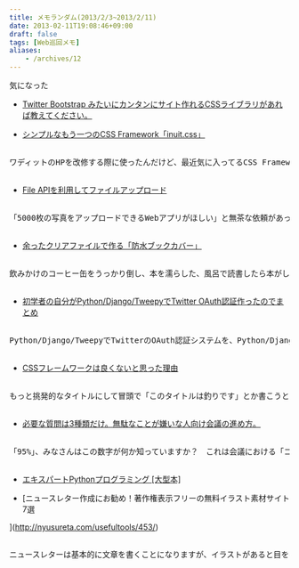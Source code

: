 ```yaml
---
title: メモランダム(2013/2/3~2013/2/11)
date: 2013-02-11T19:08:46+09:00
draft: false
tags: [Web巡回メモ]
aliases:
    - /archives/12
---
```


気になった

* [Twitter Bootstrap みたいにカンタンにサイト作れるCSSライブラリがあれば教えてください。](http://w3q.jp/t/1278)

* [シンプルなもう一つのCSS Framework「inuit.css」](http://yusukebe.com/archives/20120203/104140.html)
<pre>
ワディットのHPを改修する際に使ったんだけど、最近気に入ってるCSS Frameworkが「inuit.css」。CSS Frameworkは便利なんだけどどうしても使っていると「それっぽさ」が出ちゃうので（特にTwitter Bootstrapなんかｗ）こまめにみんなが使ってないようなものを探している。
</pre>

* [File APIを利用してファイルアップロード](http://mymo.blog8.fc2.com/blog-entry-58.html)
<pre>
「5000枚の写真をアップロードできるWebアプリがほしい」と無茶な依頼があったので、HTML5のFile APIを使ってサンプルを作ってみました。
</pre>

* [余ったクリアファイルで作る「防水ブックカバー」](http://bizmakoto.jp/bizid/articles/0901/23/news002.html)
<pre>
飲みかけのコーヒー缶をうっかり倒し、本を濡らした、風呂で読書したら本がしわしわになった――。そんな時、便利なのが防水ブックカバー。オフィスで余っているクリアファイルで簡単に作れるのだ。
</pre>

* [初学者の自分がPython/Django/TweepyでTwitter OAuth認証作ったのでまとめ](http://spiri-tua-lism.com/?p=200)
<pre>
Python/Django/TweepyでTwitterのOAuth認証システムを、Python/Django初学者向けに作ってみました。
</pre>

* [CSSフレームワークは良くないと思った理由 ](http://librabuch.jp/2013/02/css_framework_is_no_good/)
<pre>
もっと挑発的なタイトルにして冒頭で「このタイトルは釣りです」とか書こうとか思ったけど、各方面からの報復が怖いので止めた（←どこから）。
</pre>

* [必要な質問は3種類だけ。無駄なことが嫌いな人向け会議の進め方。](http://b-chive.com/the-best-way-to-conduct-a-meeting-efficiently/)
<pre>
「95%」、みなさんはこの数字が何か知っていますか？　これは会議における「コメント交換の割合」です。人は放っておくとコメントの交換しかせず、結論を出すことを殆どしません。このような会議はどうやって改善すればよいのでしょうか。今回は、無駄な会議が嫌いな人に向けた会議のやり方を紹介します。
</pre>

* [エキスパートPythonプログラミング [大型本]](http://www.amazon.co.jp/%E3%82%A8%E3%82%AD%E3%82%B9%E3%83%91%E3%83%BC%E3%83%88Python%E3%83%97%E3%83%AD%E3%82%B0%E3%83%A9%E3%83%9F%E3%83%B3%E3%82%B0-Tarek-Ziade/dp/4048686291?&tag=rnwff-20)

* [ニュースレター作成にお勧め！著作権表示フリーの無料イラスト素材サイト7選
](http://nyusureta.com/usefultools/453/)
<pre>
ニュースレターは基本的に文章を書くことになりますが、イラストがあると目を引きます全体的に楽しい雰囲気になります。しかしWeb上で探して無断で使うことは、リスクを考えると絶対にやってはいけません。
</pre>



